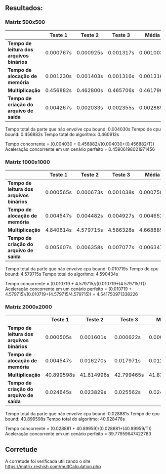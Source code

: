 ## Resultados:

### Matriz 500x500
| | Teste 1 | Teste 2 | Teste 3 | Média |
|---|---|---|---|---|
| **Tempo de leitura dos arquivos binários**        | 0.000767s | 0.000925s | 0.001317s | 0.001003s |
| **Tempo de alocação de memória**        | 0.001230s | 0.001403s | 0.001316s |  0.001316s |
| **Multiplicação** | 0.456882s | 0.462800s | 0.465706s | 0.461796  |
| **Tempo de criação do arquivo de saída**         | 0.004267s | 0.002033s | 0.002355s | 0.002885s |

Tempo total da parte que não envolve cpu bound: 0.004030s
Tempo de cpu bound: 0.456882s
Tempo total do algoritmo: 0.460912s

Tempo concorrente = (0.004030 + 0.456882)/(0.004030+(0.456882/T))
Aceleração concorrente em um cenário perfeito = 0.45906198021971456

### Matriz 1000x1000
| | Teste 1 | Teste 2 | Teste 3 | Média |
|---|---|---|---|---|
| **Tempo de leitura dos arquivos binários**        | 0.000565s | 0.000673s | 0.001038s | 0.000758s |
| **Tempo de alocação de memória**        | 0.004547s | 0.004482s | 0.004927s | 0.004652s |
| **Multiplicação** | 4.840614s | 4.579715s | 4.586328s | 4.668885s |
| **Tempo de criação do arquivo de saída**         | 0.005607s | 0.006358s | 0.007077s | 0.006347s |

Tempo total da parte que não envolve cpu bound: 0.010719s
Tempo de cpu bound: 4.579715s
Tempo total do algoritmo: 4.590434s

Tempo concorrente = (0.010719 + 4.579715)/(0.010719+(4.579715/T))
Aceleração concorrente em um cenário perfeito = (0.010719 + 4.579715)/(0.010719+(4.579715/4.579715)) = 4.541750971338226

### Matriz 2000x2000
| | Teste 1 | Teste 2 | Teste 3 | Média |
|---|---|---|---|---|
| **Tempo de leitura dos arquivos binários**        | 0.000505s | 0.001601s | 0.000622s | 0.000909s |
| **Tempo de alocação de memória**        | 0.004547s | 0.016270s | 0.017971s | 0.012929s |
| **Multiplicação** | 40.899598s | 41.814996s | 42.799465s | 41.838019s |
| **Tempo de criação do arquivo de saída**         | 0.024645s | 0.023829s | 0.025562s | 0.024678s |

Tempo total da parte que não envolve cpu bound: 0.028881s
Tempo de cpu bound: 40.899598s
Tempo total do algoritmo: 40.928478s

Tempo concorrente = (0.028881 + 40.89959)/(0.028881+(40.89959/T))
Aceleração concorrente em um cenário perfeito = 39.77959647422783

## Corretude
A corretude foi verificada utilizando o site https://matrix.reshish.com/multCalculation.php

